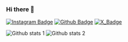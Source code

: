 ### Hi there 👋

<!--
**Muhammedd13/Muhammedd13** is a ✨ _special_ ✨ repository because its `README.md` (this file) appears on your GitHub profile.

Here are some ideas to get you started:

- 🔭 I’m currently working on ...
- 🌱 I’m currently learning ...
- 👯 I’m looking to collaborate on ...
- 🤔 I’m looking for help with ...
- 💬 Ask me about ...
- 📫 How to reach me: ...
- 😄 Pronouns: ...
- ⚡ Fun fact: ...
-->
[![Instagram Badge](https://img.shields.io/badge/-Instagram-C13584?style=flat-quare&labelColor=C13584&logo=instagram&logoColor=white&link=link)](https://www.instagram.com/muhammedakyoll1?igsh=M25sZmU1bzRzbDNj) 
[![Github Badge](https://img.shields.io/badge/-Github-000?style=quare&labelColor=000&logo=Github&logoColor=white&link=link)](https://github.com/Muhammedd13) 
[![X_Badge](https://img.shields.io/badge/-X-000?style=quare&labelColor=000&logo=X&logoColor=black&link=link)](https://x.com/Muhammed_jk1903?t=qPlcHFSoN10D0Su6Z0MdaQ&s=09)

![Github stats 1](https://github-readme-stats.vercel.app/api?username=Muhammedd13&show_icons=true&theme=gradient) 
![Github stats 2](https://github-readme-stats.vercel.app/api?username=Muhammedd13&show_icons=true&theme=radical)
